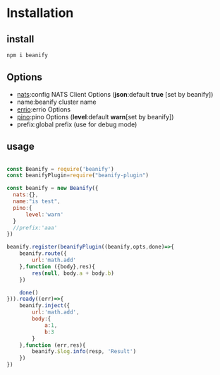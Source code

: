 # Installation

## install

```javascript
npm i beanify
```

## Options

* [nats](https://github.com/nats-io/nats.js#connect-options):config NATS Client Options (__json__:default __true__ [set by beanify])
* name:beanify ​cluster name
* [errio](https://github.com/programble/errio#options):errio Options 
* [pino](https://github.com/pinojs/pino):pino Options (__level__:default __warn__[set by beanify])
* prefix:global prefix (use for debug mode)

## usage

```javascript

const Beanify = require('beanify')
const beanifyPlugin=require("beanify-plugin")

const beanify = new Beanify({
  nats:{},
  name:"is test",
  pino:{
      level:'warn'
  }
  //prefix:'aaa'
})

beanify.register(beanifyPlugin((beanify,opts,done)=>{
    beanify.route({
        url:'math.add'
    },function ({body},res){
        res(null, body.a + body.b)
    })

    done()
})).ready((err)=>{
    beanify.inject({
        url:'math.add',
        body:{
            a:1,
            b:3
        }
    },function (err,res){
        beanify.$log.info(resp, 'Result')
    })
})

```